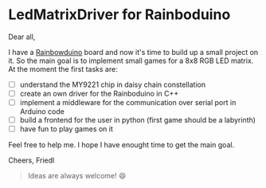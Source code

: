 # LedMatrixDriver for Rainboduino

Dear all,

I have a [Rainbowduino](https://www.seeedstudio.com/Rainbowduino-LED-driver-platform-Atmega-328-p-371.html) board and now it's time to build up a small project on it. So the main goal is to implement small games for a 8x8 RGB LED matrix. At the moment the first tasks are:
- [ ] understand the MY9221 chip in daisy chain constellation
- [ ] create an own driver for the Rainboduino in C++
- [ ] implement a middleware for the communication over serial port in Arduino code
- [ ] build a frontend for the user in python (first game should be a labyrinth)
- [ ] have fun to play games on it

Feel free to help me. I hope I have enought time to get the main goal.

Cheers,
Friedl

> Ideas are always welcome! :smile:
